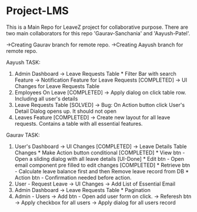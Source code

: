 # Project-LMS
This is a Main Repo for LeaveZ project for collaborative purpose. There are two main collaborators for this repo 'Gaurav-Sanchania' and 'Aayush-Patel'. 

->Creating Gaurav branch for remote repo.
->Creating Aayush branch for remote repo. 

Aayush TASK:
1. Admin Dashboard
    -> Leave Requests Table
        * Filter Bar with search Feature
    -> Notification Feature for Leave Requests [COMPLETED]
    -> UI Changes for Leave Requests Table
2. Employees On Leave [COMPLETED]
    -> Apply dialog on click table row. Including all user's details
3. Leave Requests Table [SOLVED]
    -> Bug: On Action button click User's Detail Dialog opens up. It should not open
4. Leaves Feature [COMPLETED]
    -> Create new layout for all leave requests. Contains a table with all essential features.
 
Gaurav TASK:
1. User's Dashboard
    -> UI Changes [COMPLETED]
    -> Leave Details Table Changes
        * Make Action button conditional [COMPLETED]
        * View btn - Open a sliding dialog with all leave details [UI-Done]
        * Edit btn - Open email component pre filled to edit changes [COMPLETED]
        * Retrieve btn - Calculate leave balance first and then Remove leave record from DB
        * Action btn - Confirmation needed before action.
2. User - Request Leave
    -> UI Changes
    -> Add List of Essential Email
3. Admin Dashboard
    -> Leave Requests Table
        * Pagination
4. Admin - Users
    -> Add btn - Open add user form on click.
    -> Referesh btn
    -> Apply checkbox for all users
    -> Apply dialog for all users record